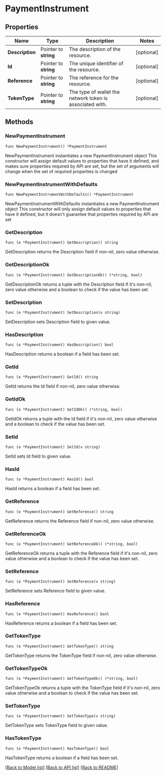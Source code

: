 # PaymentInstrument

## Properties

Name | Type | Description | Notes
------------ | ------------- | ------------- | -------------
**Description** | Pointer to **string** | The description of the resource. | [optional] 
**Id** | Pointer to **string** | The unique identifier of the resource. | [optional] 
**Reference** | Pointer to **string** | The reference for the resource. | [optional] 
**TokenType** | Pointer to **string** | The type of wallet the network token is associated with. | [optional] 

## Methods

### NewPaymentInstrument

`func NewPaymentInstrument() *PaymentInstrument`

NewPaymentInstrument instantiates a new PaymentInstrument object
This constructor will assign default values to properties that have it defined,
and makes sure properties required by API are set, but the set of arguments
will change when the set of required properties is changed

### NewPaymentInstrumentWithDefaults

`func NewPaymentInstrumentWithDefaults() *PaymentInstrument`

NewPaymentInstrumentWithDefaults instantiates a new PaymentInstrument object
This constructor will only assign default values to properties that have it defined,
but it doesn't guarantee that properties required by API are set

### GetDescription

`func (o *PaymentInstrument) GetDescription() string`

GetDescription returns the Description field if non-nil, zero value otherwise.

### GetDescriptionOk

`func (o *PaymentInstrument) GetDescriptionOk() (*string, bool)`

GetDescriptionOk returns a tuple with the Description field if it's non-nil, zero value otherwise
and a boolean to check if the value has been set.

### SetDescription

`func (o *PaymentInstrument) SetDescription(v string)`

SetDescription sets Description field to given value.

### HasDescription

`func (o *PaymentInstrument) HasDescription() bool`

HasDescription returns a boolean if a field has been set.

### GetId

`func (o *PaymentInstrument) GetId() string`

GetId returns the Id field if non-nil, zero value otherwise.

### GetIdOk

`func (o *PaymentInstrument) GetIdOk() (*string, bool)`

GetIdOk returns a tuple with the Id field if it's non-nil, zero value otherwise
and a boolean to check if the value has been set.

### SetId

`func (o *PaymentInstrument) SetId(v string)`

SetId sets Id field to given value.

### HasId

`func (o *PaymentInstrument) HasId() bool`

HasId returns a boolean if a field has been set.

### GetReference

`func (o *PaymentInstrument) GetReference() string`

GetReference returns the Reference field if non-nil, zero value otherwise.

### GetReferenceOk

`func (o *PaymentInstrument) GetReferenceOk() (*string, bool)`

GetReferenceOk returns a tuple with the Reference field if it's non-nil, zero value otherwise
and a boolean to check if the value has been set.

### SetReference

`func (o *PaymentInstrument) SetReference(v string)`

SetReference sets Reference field to given value.

### HasReference

`func (o *PaymentInstrument) HasReference() bool`

HasReference returns a boolean if a field has been set.

### GetTokenType

`func (o *PaymentInstrument) GetTokenType() string`

GetTokenType returns the TokenType field if non-nil, zero value otherwise.

### GetTokenTypeOk

`func (o *PaymentInstrument) GetTokenTypeOk() (*string, bool)`

GetTokenTypeOk returns a tuple with the TokenType field if it's non-nil, zero value otherwise
and a boolean to check if the value has been set.

### SetTokenType

`func (o *PaymentInstrument) SetTokenType(v string)`

SetTokenType sets TokenType field to given value.

### HasTokenType

`func (o *PaymentInstrument) HasTokenType() bool`

HasTokenType returns a boolean if a field has been set.


[[Back to Model list]](../README.md#documentation-for-models) [[Back to API list]](../README.md#documentation-for-api-endpoints) [[Back to README]](../README.md)


